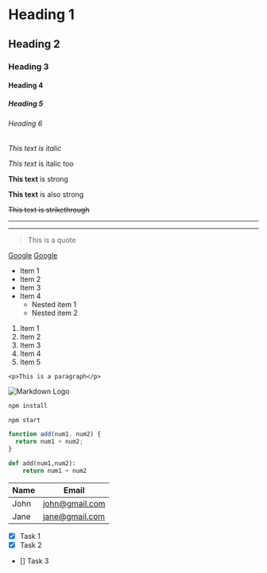 <!-- Headings -->

# Heading 1

## Heading 2

### Heading 3

#### Heading 4

##### Heading 5

###### Heading 6

<!-- Italics -->

_This text is italic_

_This text_ is italic too

<!-- Strong -->

**This text** is strong

**This text** is also strong

<!-- Strikethrough -->

~~This text is strikethrough~~

<!-- Horizontal Rule -->

---

---

<!-- Blockquote -->

> This is a quote

<!-- Links -->

[Google](https://www.google.com)
[Google](https://www.google.com "Google")

<!-- UL -->

- Item 1
- Item 2
- Item 3
- Item 4
  - Nested item 1
  - Nested item 2

<!-- OL -->

1. Item 1
1. Item 2
1. Item 3
1. Item 4
1. Item 5

<!-- Inline Code Block -->

`<p>This is a paragraph</p>`

<!-- Images -->

![Markdown Logo](https://markdown-here.com/img/icon256.png)

<!-- Github Markdown-->

<!-- Code Blocks -->

```bash
npm install

npm start
```

```javascript
function add(num1, num2) {
  return num1 + num2;
}
```

```python
def add(num1,num2):
    return num1 + num2
```

<!-- Tables -->

| Name | Email          |
| ---- | -------------- |
| John | john@gmail.com |
| Jane | jane@gmail.com |

<!-- Task Lists -->

- [x] Task 1
- [x] Task 2
- [] Task 3
